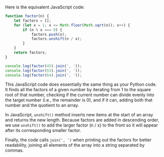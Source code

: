 Here is the equivalent JavaScript code:

```javascript
function factor(n) {
    let factors = [];
    for (let x = 1; x <= Math.floor(Math.sqrt(n)); x++) {
        if (n % x === 0) {
            factors.push(x);
            factors.unshift(n / x);
        }
    }
    return factors;
}

console.log(factor(45).join(', '));
console.log(factor(53).join(', '));
console.log(factor(64).join(', '));
```

This JavaScript code does essentially the same thing as your Python code. It finds all the factors of a given number by iterating from 1 to the square root of that number, checking if the current number can divide evenly into the target number (i.e., the remainder is 0), and if it can, adding both that number and the quotient to an array. 

In JavaScript, `unshift()` method inserts new items at the start of an array and returns the new length. Because factors are added in descending order, we use `unshift()` to add the larger factor (n / x) to the front so it will appear after its corresponding smaller factor.

Finally, the code calls `join(', ')` when printing out the factors for better readability, joining all elements of the array into a string separated by commas.
